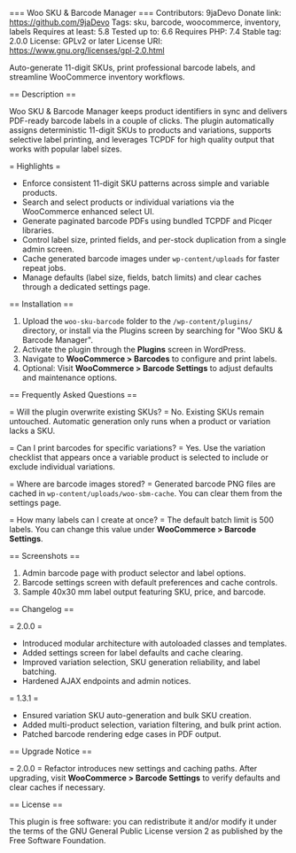 === Woo SKU & Barcode Manager ===
Contributors: 9jaDevo
Donate link: https://github.com/9jaDevo
Tags: sku, barcode, woocommerce, inventory, labels
Requires at least: 5.8
Tested up to: 6.6
Requires PHP: 7.4
Stable tag: 2.0.0
License: GPLv2 or later
License URI: https://www.gnu.org/licenses/gpl-2.0.html

Auto-generate 11-digit SKUs, print professional barcode labels, and streamline WooCommerce inventory workflows.

== Description ==

Woo SKU & Barcode Manager keeps product identifiers in sync and delivers PDF-ready barcode labels in a couple of clicks. The plugin automatically assigns deterministic 11-digit SKUs to products and variations, supports selective label printing, and leverages TCPDF for high quality output that works with popular label sizes.

= Highlights =

- Enforce consistent 11-digit SKU patterns across simple and variable products.
- Search and select products or individual variations via the WooCommerce enhanced select UI.
- Generate paginated barcode PDFs using bundled TCPDF and Picqer libraries.
- Control label size, printed fields, and per-stock duplication from a single admin screen.
- Cache generated barcode images under `wp-content/uploads` for faster repeat jobs.
- Manage defaults (label size, fields, batch limits) and clear caches through a dedicated settings page.

== Installation ==

1. Upload the `woo-sku-barcode` folder to the `/wp-content/plugins/` directory, or install via the Plugins screen by searching for "Woo SKU & Barcode Manager".
2. Activate the plugin through the **Plugins** screen in WordPress.
3. Navigate to **WooCommerce > Barcodes** to configure and print labels.
4. Optional: Visit **WooCommerce > Barcode Settings** to adjust defaults and maintenance options.

== Frequently Asked Questions ==

= Will the plugin overwrite existing SKUs? =
No. Existing SKUs remain untouched. Automatic generation only runs when a product or variation lacks a SKU.

= Can I print barcodes for specific variations? =
Yes. Use the variation checklist that appears once a variable product is selected to include or exclude individual variations.

= Where are barcode images stored? =
Generated barcode PNG files are cached in `wp-content/uploads/woo-sbm-cache`. You can clear them from the settings page.

= How many labels can I create at once? =
The default batch limit is 500 labels. You can change this value under **WooCommerce > Barcode Settings**.

== Screenshots ==

1. Admin barcode page with product selector and label options.
2. Barcode settings screen with default preferences and cache controls.
3. Sample 40x30 mm label output featuring SKU, price, and barcode.

== Changelog ==

= 2.0.0 =
- Introduced modular architecture with autoloaded classes and templates.
- Added settings screen for label defaults and cache clearing.
- Improved variation selection, SKU generation reliability, and label batching.
- Hardened AJAX endpoints and admin notices.

= 1.3.1 =
- Ensured variation SKU auto-generation and bulk SKU creation.
- Added multi-product selection, variation filtering, and bulk print action.
- Patched barcode rendering edge cases in PDF output.

== Upgrade Notice ==

= 2.0.0 =
Refactor introduces new settings and caching paths. After upgrading, visit **WooCommerce > Barcode Settings** to verify defaults and clear caches if necessary.

== License ==

This plugin is free software: you can redistribute it and/or modify it under the terms of the GNU General Public License version 2 as published by the Free Software Foundation.

